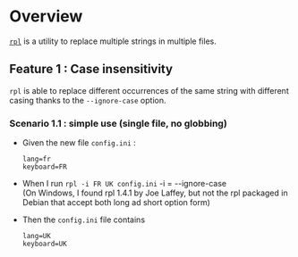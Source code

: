 # Overview 
[`rpl`](https://manpages.debian.org/bookworm/rpl/rpl.1.en.html) is a utility to replace multiple strings in multiple files. 


## Feature 1 : Case insensitivity

`rpl` is able to replace different occurrences of the same string with different casing thanks to the `--ignore-case` option.

### Scenario 1.1 : simple use (single file, no globbing)

- Given the new file `config.ini` :
  ```
  lang=fr
  keyboard=FR
  ```

- When I run `rpl -i FR UK config.ini`
  -i = --ignore-case  
  (On Windows, I found rpl 1.4.1 by Joe Laffey, but not the rpl packaged in Debian that accept both long ad short option form)

- Then the `config.ini` file contains 
  ```
  lang=UK
  keyboard=UK
  ```
  
